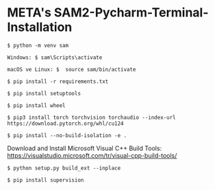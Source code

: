 # META's SAM2-Pycharm-Terminal-Installation


    $ python -m venv sam
  
    Windows: $ sam\Scripts\activate

    macOS ve Linux: $  source sam/bin/activate

    $ pip install -r requirements.txt
  
    $ pip install setuptools
  
    $ pip install wheel
  
    $ pip3 install torch torchvision torchaudio --index-url https://download.pytorch.org/whl/cu124
  
    $ pip install --no-build-isolation -e .

Download and Install Microsoft Visual C++ Build Tools: https://visualstudio.microsoft.com/tr/visual-cpp-build-tools/

    $ python setup.py build_ext --inplace

    $ pip install supervision
